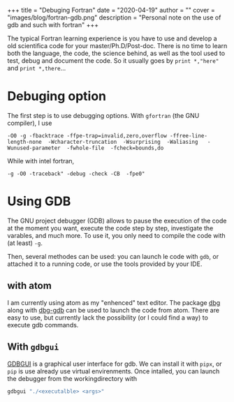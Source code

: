 +++
title = "Debuging Fortran"
date = "2020-04-19"
author = ""
cover = "images/blog/fortran-gdb.png"
description = "Personal note on the use of gdb and such with fortran"
+++

The typical Fortran learning experience is you have to use and develop a old scientifica code for your master/Ph.D/Post-doc.
There is no time to learn both the language, the code, the science behind, as well as the tool used to test, debug and document the code. 
So it usually goes by `print *,"here"` and `print *,there`...

# Debuging option

The first step is to use debugging options.
With `gfortran` (the GNU compiler), I use
```make
-O0 -g -fbacktrace -ffpe-trap=invalid,zero,overflow -ffree-line-length-none  -Wcharacter-truncation  -Wsurprising  -Waliasing   -Wunused-parameter  -fwhole-file  -fcheck=bounds,do
```

While with intel fortran,
```make
-g -O0 -traceback" -debug -check -CB  -fpe0"
```

# Using GDB
The GNU project debugger (GDB) allows to pause the execution of the code at the moment you want, execute the code step by step, investigate the varables, and much more.
To use it, you only need to compile the code with (at least) `-g`.

Then, several methodes can be used: you can launch le code with `gdb`, or attached it to a running code, or use the tools provided by your IDE.

## with atom
I am currently using atom as my "enhenced" text  editor. 
The package [dbg][48cdb75d] along with [dbg-gdb][53b405f1] can be used to launch the code from atom.
There are easy to use, but currently lack the possibility (or I could find a way) to execute gdb commands.

  [48cdb75d]: https://atom.io/packages/dbg "atom debugger front end"
  [53b405f1]: https://atom.io/packages/dbg-gdb "An interative gdb for atom"
  
## With `gdbgui`

[GDBGUI](https://www.gdbgui.com/) is a graphical user interface for gdb. We can install it with `pipx`, or `pip` is use already use virtual envirenments.
Once intalled, you can launch the debugger from the workingdirectory with 
```bash
gdbgui "./<executalble> <args>"
```
